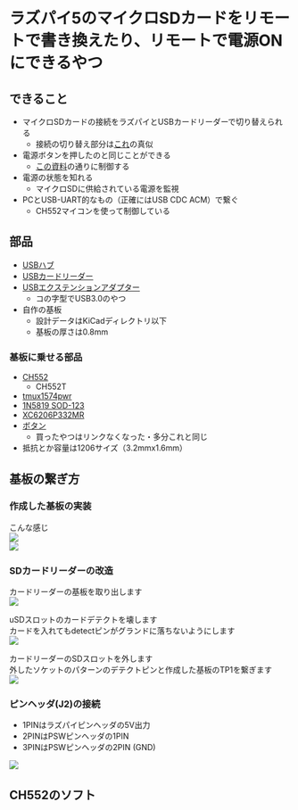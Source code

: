 # ラズパイ5のマイクロSDカードをリモートで書き換えたり、リモートで電源ONにできるやつ

## できること
- マイクロSDカードの接続をラズパイとUSBカードリーダーで切り替えられる
    - 接続の切り替え部分は[これ](https://x.com/task_jp/status/1864548270422573205)の真似
- 電源ボタンを押したのと同じことができる
    - [この資料](https://www.raspberrypi.com/documentation/computers/raspberry-pi.html#add-your-own-power-button)の通りに制御する
- 電源の状態を知れる
    - マイクロSDに供給されている電源を監視
- PCとUSB-UART的なもの（正確にはUSB CDC ACM）で繋ぐ
    - CH552マイコンを使って制御している

## 部品
- [USBハブ](https://ja.aliexpress.com/item/1005007046850790.html?spm=a2g0o.order_list.order_list_main.20.7e81585a35DO0V&gatewayAdapt=glo2jpn)
- [USBカードリーダー](https://ja.aliexpress.com/item/1005007634731826.html?spm=a2g0o.order_list.order_list_main.30.7e81585a35DO0V&gatewayAdapt=glo2jpn)
- [USBエクステンションアダプター](https://ja.aliexpress.com/item/1005007404846946.html?spm=a2g0o.order_list.order_list_main.35.7e81585a35DO0V&gatewayAdapt=glo2jpn)
    - コの字型でUSB3.0のやつ
- 自作の基板
    - 設計データはKiCadディレクトリ以下
    - 基板の厚さは0.8mm

### 基板に乗せる部品
- [CH552](https://ja.aliexpress.com/item/1005004508033849.html?spm=a2g0o.order_list.order_list_main.5.138b585aBJw2jm&gatewayAdapt=glo2jpn)
    - CH552T
- [tmux1574pwr](https://ja.aliexpress.com/item/1005007848132137.html?spm=a2g0o.order_list.order_list_main.15.138b585aBJw2jm&gatewayAdapt=glo2jpn)
- [1N5819 SOD-123](https://ja.aliexpress.com/item/1005003194674618.html?spm=a2g0o.order_list.order_list_main.20.138b585aBJw2jm&gatewayAdapt=glo2jpn)
- [XC6206P332MR](https://ja.aliexpress.com/item/1005002918096822.html?spm=a2g0o.order_list.order_list_main.5.5ee2585acfyiWX&gatewayAdapt=glo2jpn)
- [ボタン](https://ja.aliexpress.com/item/32756768334.html?spm=a2g0o.productlist.main.13.1a30k3VJk3VJE4&algo_pvid=fc0dd005-b246-4df2-92c3-029a18e87beb&algo_exp_id=fc0dd005-b246-4df2-92c3-029a18e87beb-6&pdp_npi=4%40dis%21JPY%2184%2184%21%21%210.53%210.53%21%402101590d17375500547186651ede79%2164666626003%21sea%21JP%212693366707%21X&curPageLogUid=l37UiVKB93k7&utparam-url=scene%3Asearch%7Cquery_from%3A)
    - 買ったやつはリンクなくなった・多分これと同じ
- 抵抗とか容量は1206サイズ（3.2mmx1.6mm）

## 基板の繋ぎ方
### 作成した基板の実装
こんな感じ  
![](resources/基板表.jpg)  
![](resources/基板裏.jpg)

### SDカードリーダーの改造
カードリーダーの基板を取り出します  
![](resources/カードリーダー.jpg)

uSDスロットのカードデテクトを壊します  
カードを入れてもdetectピンがグランドに落ちないようにします  
![](resources/デテクト.jpg)

カードリーダーのSDスロットを外します  
外したソケットのパターンのデテクトピンと作成した基板のTP1を繋ぎます  
![](resources/デテクト接続.jpg)

### ピンヘッダ(J2)の接続
- 1PINはラズパイピンヘッダの5V出力
- 2PINはPSWピンヘッダの1PIN
- 3PINはPSWピンヘッダの2PIN (GND)

![](resources/電源接続.jpg)

## CH552のソフト